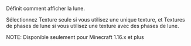 Définit comment afficher la lune.

Sélectionnez Texture seule si vous utilisez une unique texture, et Textures de phases de lune si vous utilisez une texture avec des phases de lune.

NOTE: Disponible seulement pour Minecraft 1.16.x et plus